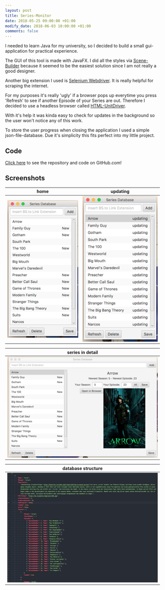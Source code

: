 ```yaml
---
layout: post
title: Series-Monitor
date: 2018-05-25 09:00:00 +01:00
modify_date: 2018-06-03 10:00:00 +01:00
comments: false
---
```


I needed to learn Java for my university, so I decided to build a small gui-application for practical experience.

The GUI of this tool is made with JavaFX. I did all the styles via [Scene-Builder](http://gluonhq.com/products/scene-builder/) because it seemed to be the easiest solution since I am not really a good designer.

Another big extension I used is [Selenium Webdriver](https://www.seleniumhq.org/projects/webdriver/). It is really helpful for scraping the internet.

For my purposes it's really 'ugly' if a browser pops up everytime you press 'Refresh' to see if another Episode of your Series are out. Therefore I decided to use a headless browser called [HTML-UnitDriver](https://github.com/SeleniumHQ/htmlunit-driver).

With it's help it was kinda easy to check for updates in the background so the user won't notice any of this work.

To store the user progress when closing the application I used a simple json-file-database. Due it's simplicity this fits perfect into my little project.

## Code

[Click here](https://github.com/scriptworld-git/Series-Monitor) to see the repository and code on GitHub.com!

## Screenshots

| home                                     | updating                                         |
| ---------------------------------------- | ------------------------------------------------ |
| ![home](/assets/series-monitor/home.png) | ![updating](/assets/series-monitor/updating.png) |


| series in detail |
| --- |
| ![series](/assets/series-monitor/series.png) |

| database structure |
| --- |
| ![database](/assets/series-monitor/database.png) |


